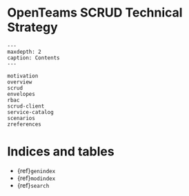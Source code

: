 # OpenTeams SCRUD Technical Strategy

```{toctree}
---
maxdepth: 2
caption: Contents
---

motivation
overview
scrud
envelopes
rbac
scrud-client
service-catalog
scenarios
zreferences
```


# Indices and tables

* {ref}`genindex`
* {ref}`modindex`
* {ref}`search`
